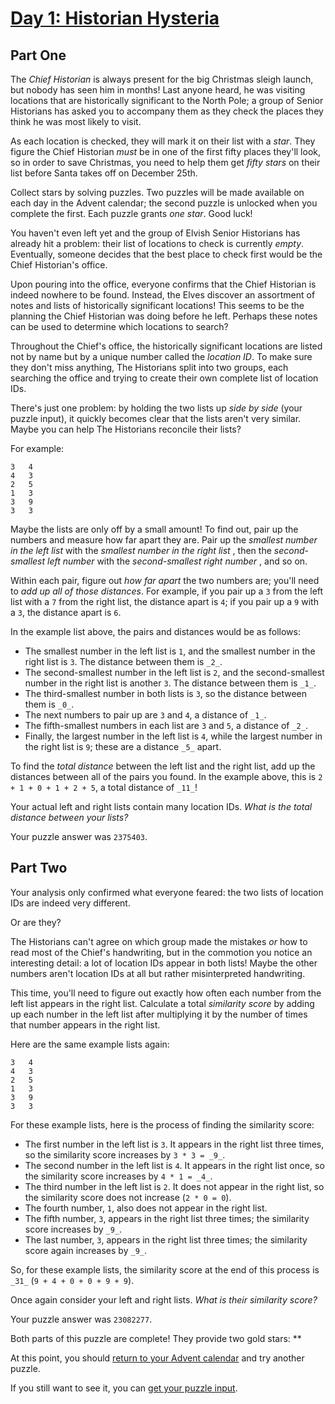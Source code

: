 # [Day 1: Historian Hysteria](https://adventofcode.com/2024/day/1)
## Part One

The _Chief Historian_ is always present for the big Christmas sleigh launch,
but nobody has seen him in months! Last anyone heard, he was visiting
locations that are historically significant to the North Pole; a group of
Senior Historians has asked you to accompany them as they check the places
they think he was most likely to visit.

As each location is checked, they will mark it on their list with a _star_.
They figure the Chief Historian _must_ be in one of the first fifty places
they'll look, so in order to save Christmas, you need to help them get _fifty
stars_ on their list before Santa takes off on December 25th.

Collect stars by solving puzzles. Two puzzles will be made available on each
day in the Advent calendar; the second puzzle is unlocked when you complete
the first. Each puzzle grants _one star_. Good luck!

You haven't even left yet and the group of Elvish Senior Historians has
already hit a problem: their list of locations to check is currently _empty_.
Eventually, someone decides that the best place to check first would be the
Chief Historian's office.

Upon pouring into the office, everyone confirms that the Chief Historian is
indeed nowhere to be found. Instead, the Elves discover an assortment of notes
and lists of historically significant locations! This seems to be the planning
the Chief Historian was doing before he left. Perhaps these notes can be used
to determine which locations to search?

Throughout the Chief's office, the historically significant locations are
listed not by name but by a unique number called the _location ID_. To make
sure they don't miss anything, The Historians split into two groups, each
searching the office and trying to create their own complete list of location
IDs.

There's just one problem: by holding the two lists up _side by side_ (your
puzzle input), it quickly becomes clear that the lists aren't very similar.
Maybe you can help The Historians reconcile their lists?

For example:

    
    
    3   4
    4   3
    2   5
    1   3
    3   9
    3   3
    

Maybe the lists are only off by a small amount! To find out, pair up the
numbers and measure how far apart they are. Pair up the _smallest number in
the left list_ with the _smallest number in the right list_ , then the
_second-smallest left number_ with the _second-smallest right number_ , and so
on.

Within each pair, figure out _how far apart_ the two numbers are; you'll need
to _add up all of those distances_. For example, if you pair up a `3` from the
left list with a `7` from the right list, the distance apart is `4`; if you
pair up a `9` with a `3`, the distance apart is `6`.

In the example list above, the pairs and distances would be as follows:

  * The smallest number in the left list is `1`, and the smallest number in the right list is `3`. The distance between them is `_2_`.
  * The second-smallest number in the left list is `2`, and the second-smallest number in the right list is another `3`. The distance between them is `_1_`.
  * The third-smallest number in both lists is `3`, so the distance between them is `_0_`.
  * The next numbers to pair up are `3` and `4`, a distance of `_1_`.
  * The fifth-smallest numbers in each list are `3` and `5`, a distance of `_2_`.
  * Finally, the largest number in the left list is `4`, while the largest number in the right list is `9`; these are a distance `_5_` apart.

To find the _total distance_ between the left list and the right list, add up
the distances between all of the pairs you found. In the example above, this
is `2 + 1 + 0 + 1 + 2 + 5`, a total distance of `_11_`!

Your actual left and right lists contain many location IDs. _What is the total
distance between your lists?_

Your puzzle answer was `2375403`.

## Part Two

Your analysis only confirmed what everyone feared: the two lists of location
IDs are indeed very different.

Or are they?

The Historians can't agree on which group made the mistakes _or_ how to read
most of the Chief's handwriting, but in the commotion you notice an
interesting detail: a lot of location IDs appear in both lists! Maybe the
other numbers aren't location IDs at all but rather misinterpreted
handwriting.

This time, you'll need to figure out exactly how often each number from the
left list appears in the right list. Calculate a total _similarity score_ by
adding up each number in the left list after multiplying it by the number of
times that number appears in the right list.

Here are the same example lists again:

    
    
    3   4
    4   3
    2   5
    1   3
    3   9
    3   3
    

For these example lists, here is the process of finding the similarity score:

  * The first number in the left list is `3`. It appears in the right list three times, so the similarity score increases by `3 * 3 = _9_`.
  * The second number in the left list is `4`. It appears in the right list once, so the similarity score increases by `4 * 1 = _4_`.
  * The third number in the left list is `2`. It does not appear in the right list, so the similarity score does not increase (`2 * 0 = 0`).
  * The fourth number, `1`, also does not appear in the right list.
  * The fifth number, `3`, appears in the right list three times; the similarity score increases by `_9_`.
  * The last number, `3`, appears in the right list three times; the similarity score again increases by `_9_`.

So, for these example lists, the similarity score at the end of this process
is `_31_` (`9 + 4 + 0 + 0 + 9 + 9`).

Once again consider your left and right lists. _What is their similarity
score?_

Your puzzle answer was `23082277`.

Both parts of this puzzle are complete! They provide two gold stars: **

At this point, you should [return to your Advent calendar](https://adventofcode.com/2024) and try
another puzzle.

If you still want to see it, you can [get your puzzle input](https://adventofcode.com/2024/day/1/input).
